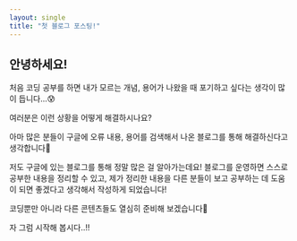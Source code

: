```yaml
---
layout: single
title: "첫 블로그 포스팅!"
---
```


## 안녕하세요!

처음 코딩 공부를 하면 내가 모르는 개념, 용어가 나왔을 때  포기하고 싶다는 생각이 많이 듭니다...😰  

여러분은 이런 상황을 어떻게 해결하시나요?  

아마 많은 분들이 구글에 오류 내용, 용어를 검색해서 나온 블로그를 통해 해결하신다고 생각합니다🤔  

저도 구글에 있는 블로그를 통해 정말 많은 걸 알아가는데요! 블로그를 운영하면 스스로 공부한 내용을 정리할 수 있고, 제가 정리한 내용을 다른 분들이 보고 공부하는 데 도움이 되면 좋겠다고 생각해서 작성하게 되었습니다!  

코딩뿐만 아니라 다른 콘텐츠들도 열심히 준비해 보겠습니다🤗  

자 그럼 시작해 봅시다..!!
